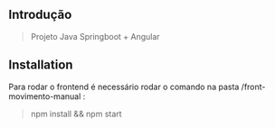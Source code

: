 
## Introdução

> Projeto Java Springboot + Angular

## Installation

 Para rodar o frontend é necessário rodar o comando na pasta /front-movimento-manual :
>npm install && npm start
>
